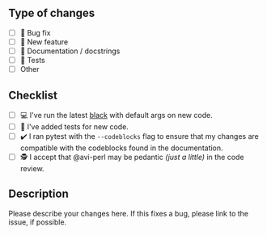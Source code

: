 ## Type of changes

- [ ] 🐛 Bug fix
- [ ] 🎁 New feature
- [ ] 📄 Documentation / docstrings
- [ ] 🧪 Tests
- [ ] Other

## Checklist

- [ ] 💻 I've run the latest [black](https://github.com/psf/black) with default args on new code.
- [ ] 🧪 I've added tests for new code.
- [ ] ✔️ I ran pytest with the `--codeblocks` flag to ensure that my changes are compatible with the codeblocks
  found in the documentation.
- [ ] 🕵️ I accept that @avi-perl may be pedantic _(just a little)_ in the code review.

## Description

Please describe your changes here. If this fixes a bug, please link to the issue, if possible.
